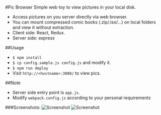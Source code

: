#Pic Browser
Simple web toy to view pictures in your local disk.

* Access pictures on you server directly via web browser.
* You can mount compressed comic books (.zip/.iso/...) on local folders and view it without extraction.
* Client side: React, Redux.
* Server side: express

##Usage
* `$ npm install`
* `$ cp config.sample.js config.js` and modify it.
* `$ npm run deploy`
* Visit `http://<hostname>:3000/` to view pics.

##Note
* Server side entry point is `app.js`.
* Modify `webpack.config.js` according to your personal requirements

###Screenshots:
![Screenshot](/../images/sample.png?raw=true "Screenshot")
![Screenshot](/../images/sample2.png?raw=true "Screenshot")

